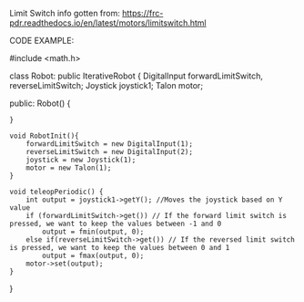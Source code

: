 Limit Switch info gotten from: https://frc-pdr.readthedocs.io/en/latest/motors/limitswitch.html

CODE EXAMPLE:

#include <math.h>

class Robot: public IterativeRobot
{
    DigitalInput forwardLimitSwitch, reverseLimitSwitch;
    Joystick joystick1;
    Talon motor;

public:
    Robot() {

    }

    void RobotInit(){
        forwardLimitSwitch = new DigitalInput(1);
        reverseLimitSwitch = new DigitalInput(2);
        joystick = new Joystick(1);
        motor = new Talon(1);
    }

    void teleopPeriodic() {
        int output = joystick1->getY(); //Moves the joystick based on Y value
        if (forwardLimitSwitch->get()) // If the forward limit switch is pressed, we want to keep the values between -1 and 0
            output = fmin(output, 0);
        else if(reverseLimitSwitch->get()) // If the reversed limit switch is pressed, we want to keep the values between 0 and 1
            output = fmax(output, 0);
        motor->set(output);
    }
}
